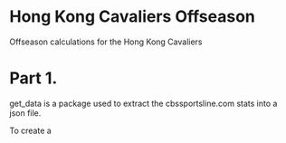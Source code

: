 # Hong Kong Cavaliers Offseason

Offseason calculations for the Hong Kong Cavaliers

# Part 1.

get_data is a package used to extract the cbssportsline.com stats into a json file.

To create a 
